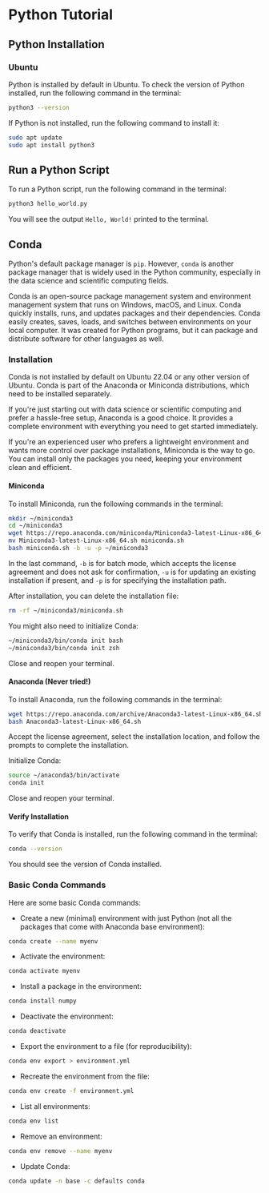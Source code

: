 # Python Tutorial

## Python Installation

### Ubuntu

Python is installed by default in Ubuntu. To check the version of Python installed, run the following command in the terminal:

```bash
python3 --version
```

If Python is not installed, run the following command to install it:

```bash
sudo apt update
sudo apt install python3
```

## Run a Python Script

To run a Python script, run the following command in the terminal:

```bash
python3 hello_world.py
```

You will see the output `Hello, World!` printed to the terminal.

## Conda

Python's default package manager is `pip`. However, `conda` is another package manager that is widely used in the Python community, especially in the data science and scientific computing fields.

Conda is an open-source package management system and environment management system that runs on Windows, macOS, and Linux. 
Conda quickly installs, runs, and updates packages and their dependencies. 
Conda easily creates, saves, loads, and switches between environments on your local computer. It was created for Python programs, but it can package and distribute software for other languages as well.

### Installation

Conda is not installed by default on Ubuntu 22.04 or any other version of Ubuntu. Conda is part of the Anaconda or Miniconda distributions, which need to be installed separately.

If you're just starting out with data science or scientific computing and prefer a hassle-free setup, Anaconda is a good choice. It provides a complete environment with everything you need to get started immediately.

If you're an experienced user who prefers a lightweight environment and wants more control over package installations, Miniconda is the way to go. You can install only the packages you need, keeping your environment clean and efficient.

#### Miniconda

To install Miniconda, run the following commands in the terminal:

```bash
mkdir ~/miniconda3
cd ~/miniconda3
wget https://repo.anaconda.com/miniconda/Miniconda3-latest-Linux-x86_64.sh
mv Miniconda3-latest-Linux-x86_64.sh miniconda.sh
bash miniconda.sh -b -u -p ~/miniconda3
```
In the last command, `-b` is for batch mode, which accepts the license agreement and does not ask for confirmation, `-u` is for updating an existing installation if present, and `-p` is for specifying the installation path.

<!-- Accept the license agreement, select the installation location, and follow the prompts to complete the installation. -->

After installation, you can delete the installation file:

```bash
rm -rf ~/miniconda3/miniconda.sh
```

You might also need to initialize Conda:

```bash
~/miniconda3/bin/conda init bash
~/miniconda3/bin/conda init zsh
```

Close and reopen your terminal.

#### Anaconda (Never tried!)

To install Anaconda, run the following commands in the terminal:

```bash
wget https://repo.anaconda.com/archive/Anaconda3-latest-Linux-x86_64.sh
bash Anaconda3-latest-Linux-x86_64.sh
```

Accept the license agreement, select the installation location, and follow the prompts to complete the installation.

Initialize Conda:

```bash
source ~/anaconda3/bin/activate
conda init
```

Close and reopen your terminal.

#### Verify Installation

To verify that Conda is installed, run the following command in the terminal:

```bash
conda --version
```

You should see the version of Conda installed.

### Basic Conda Commands

Here are some basic Conda commands:

- Create a new (minimal) environment with just Python (not all the packages that come with Anaconda base environment):

```bash
conda create --name myenv
```

- Activate the environment:

```bash
conda activate myenv
```

- Install a package in the environment:

```bash
conda install numpy
```

- Deactivate the environment:

```bash
conda deactivate
```

- Export the environment to a file (for reproducibility):

```bash
conda env export > environment.yml
```

- Recreate the environment from the file:

```bash
conda env create -f environment.yml
```

- List all environments:

```bash
conda env list
```

- Remove an environment:

```bash
conda env remove --name myenv
```

- Update Conda:

```bash
conda update -n base -c defaults conda
```
